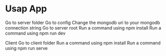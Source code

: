 # Usap App
Go to server folder
Go to config
Change the mongodb uri to your mongodb connection string
Go to server root
Run a command using npm install
Run a command using npm run dev

Client
Go to client folder
Run a command using npm install
Run a command using npm run serve

